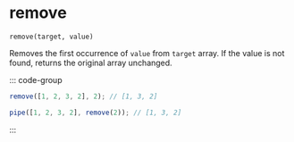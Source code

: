 # remove

`remove(target, value)`

Removes the first occurrence of `value` from `target` array. If the value is not found, returns the original array unchanged.

::: code-group

```ts [data-first]
remove([1, 2, 3, 2], 2); // [1, 3, 2]
```

```ts [data-last]
pipe([1, 2, 3, 2], remove(2)); // [1, 3, 2]
```

:::
